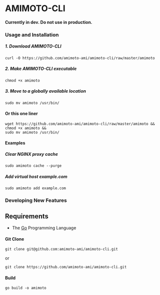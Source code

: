 # AMIMOTO-CLI

#### Currently in dev. Do not use in production.

### Usage and Installation

##### 1. Download AMIMOTO-CLI
`curl -O https://github.com/amimoto-ami/amimoto-cli/raw/master/amimoto`

##### 2. Make AMIMOTO-CLI executable
`chmod +x amimoto`

##### 3. Move to a globally available location
`sudo mv amimoto /usr/bin/`

#### Or this one liner

```
wget https://github.com/amimoto-ami/amimoto-cli/raw/master/amimoto &&
chmod +x amimoto &&
sudo mv amimoto /usr/bin/
```

#### Examples

##### Clear NGINX proxy cache
`sudo amimoto cache --purge`

##### Add virtual host example.com
`sudo amimoto add example.com`

### Developing New Features

## Requirements

- The [Go](https://github.com/golang/go) Programming Language

#### Git Clone

`git clone git@github.com:amimoto-ami/amimoto-cli.git`

or

`git clone https://github.com/amimoto-ami/amimoto-cli.git`

#### Build

`go build -o amimoto`
